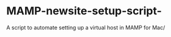 MAMP-newsite-setup-script-
==========================

A script to automate setting up a virtual host in MAMP for Mac/ 
